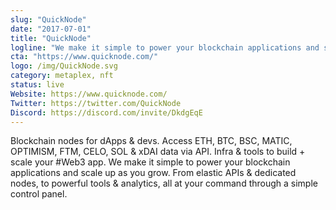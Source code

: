 ```yaml
---
slug: "QuickNode"
date: "2017-07-01"
title: "QuickNode"
logline: "We make it simple to power your blockchain applications and scale up as you grow."
cta: "https://www.quicknode.com/"
logo: /img/QuickNode.svg
category: metaplex, nft
status: live
Website: https://www.quicknode.com/
Twitter: https://twitter.com/QuickNode
Discord: https://discord.com/invite/DkdgEqE
---
```

Blockchain nodes for dApps & devs. Access ETH, BTC, BSC, MATIC, OPTIMISM, FTM, CELO, SOL & xDAI data via API. Infra & tools to build + scale your #Web3 app.
We make it simple to power your blockchain applications and scale up as you grow. From elastic APIs & dedicated nodes, to powerful tools & analytics, all at your command through a simple control panel.
